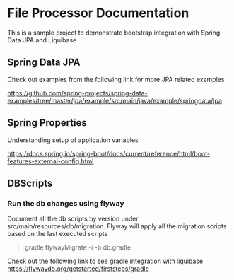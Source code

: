 # File Processor Documentation
This is a sample project to demonstrate bootstrap integration with Spring Data JPA and Liquibase

## Spring Data JPA
Check out examples from the following link for more JPA related examples

https://github.com/spring-projects/spring-data-examples/tree/master/jpa/example/src/main/java/example/springdata/jpa

## Spring Properties
Understanding setup of application variables 

https://docs.spring.io/spring-boot/docs/current/reference/html/boot-features-external-config.html

## DBScripts

### Run the db changes using flyway

Document all the db scripts by version under src/main/resources/db/migration. Flyway will apply all the migration scripts based on the last executed scripts

> gradle flywayMigrate -i -b db.gradle 

Check out the following link to see gradle integration with liquibase
https://flywaydb.org/getstarted/firststeps/gradle
